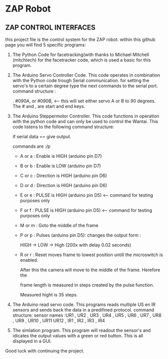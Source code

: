 <h1> ZAP Robot </h1>
<h2> ZAP CONTROL INTERFACES </h2>


<p>this project file is the control system for the ZAP robot.
within this github page you will find 5 specific programs:</p>
<ol>
<li><p>The Python Code for facetracking(with thanks to Michael Mitchell (mitchtech) 
		for the facetracker code, which is used a basic for this program. </p></li>

<li><p>The Arduino Servo Controller Code. This code operates in combination with the 
		Python code trough Serial communication. for setting the servo's to a certain 
		degree type the next commands to the serial port. command structure :</p>
		<startkey><degrees><servoname><endkey>.
    #090A, or #090B, <-- this will set either servo A or B to 90 degrees.
		The # and , are start and end keys.</p></li>

<li><p>The Arduino Steppermotor Controller. This code functions in operation with the
		python code and can only be used to control the Wantai. This code listens to 
		the following command structure:</p>
    <p>if serial data == <legal command> give output.
    <p>commands are :/p
		<ul>
    <li><p>A or a :  Enable is HIGH (arduino pin D7)</p></li> 
    <li><p>B or b :  Enable is LOW (arduino pin D7)</p> </li> 
    <li><p>C or c :  Direction is HIGH (arduino pin D6) </p></li> 
    <li><p>D or d :  Direction is HIGH (arduino pin D6) </p></li> 
    <li><p>E or e :  PULSE is HIGH (arduino pin D5) <-- command for testing purposes only</p></li> 
    <li><p>F or f :  PULSE is HIGH (arduino pin D5) <-- command for testing purposes only</p></li> 
    <li><p>M or m :  Goto the middle of the frame </p></li> 
    <li><p>P or p :  Pulses (arduino pin D5): changes the output form :</p>
								 <p> HIGH -> LOW -> High (200x with delay 0.02 seconds)</p></li> 
    <li><p>R or r :  Reset moves frame to lowest position untill the microswitch is enabled.</p> 
							<p>After this the camera will move to the middle of the frame. Herefore the</p> 
							<p>frame length is measured in steps created by the pulse function. </p>
							<p>Measured hight is 35 steps.</p></li> 
	</ul></li>
<li><p>The Arduino read servo code. This programs reads multiple US en IR sensors and 
		sends back the data in a predifined protocol.
    command structure:
    <predifined name sensor><value 1 or 0>
    sensor names :UR1 , UR2 , UR3 , UR4 , UR5 , UR6 , UR7 , UR8 , UR9 , UR10 , UR11 
								  UR12 , IR1 , IR2 , IR3 , IR4</p></li>

<li><p>The simlation program. This program will readout the sensor's and idicates the 
		output values with a green or red button. This is all displayed in a GUI.</p></li>
</ol>
<p>Good luck with continuing the project.</p>
